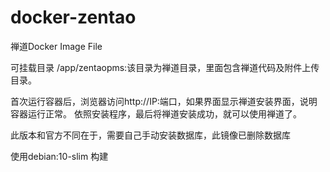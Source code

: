 # docker-zentao

禅道Docker Image File

可挂载目录
/app/zentaopms:该目录为禅道目录，里面包含禅道代码及附件上传目录。

首次运行容器后，浏览器访问http://IP:端口，如果界面显示禅道安装界面，说明容器运行正常。
依照安装程序，最后将禅道安装成功，就可以使用禅道了。

此版本和官方不同在于，需要自己手动安装数据库，此镜像已删除数据库

使用debian:10-slim 构建
